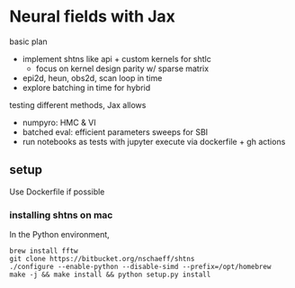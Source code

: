 # Neural fields with Jax

basic plan

- implement shtns like api + custom kernels for shtlc
  - focus on kernel design parity w/ sparse matrix
- epi2d, heun, obs2d, scan loop in time
- explore batching in time for hybrid

testing different methods, Jax allows

- numpyro: HMC & VI
- batched eval: efficient parameters sweeps for SBI
- run notebooks as tests with jupyter execute via dockerfile + gh actions

## setup

Use Dockerfile if possible 

### installing shtns on mac

In the Python environment,
```
brew install fftw
git clone https://bitbucket.org/nschaeff/shtns
./configure --enable-python --disable-simd --prefix=/opt/homebrew
make -j && make install && python setup.py install
```
